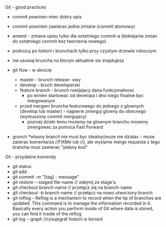 Git - good practices

* commit powinien miec dobry opis
* commit powinien zawierac jedna zmiane (commit atomowy)
* amend - zmiana opisu tylko dla ostatniego commit-a (doklejanie zmian do ostatniego commit bez tworzenia nowego)
* podrozuj po historii i brunchach tylko przy czystym drzewie roboczym
* nie usuwaj bruncha na ktorym aktualnie sie znajdujesz
  
* git flow - w skrocie
    * master - brunch release- owy
    * develop - bruch developerski
    * feature branch - brunch rowijajacy dana funkcjonalnosc
        * po winien startowac od developa i dno niego finalnie byc mergowanym
  *  przed mergem bruncha featurowego do jednego z glownych (develop lub master) -
     najpierw zmerguj glowny  do obecnego (wymuszony commit mergujacy)
      * pozniej dzieki temu mozemy na glownym branchu mozemy zmergowac za pomoca Fast
        Forward

* grunch
    *wlasny branch nie musi byc idealny(moze nie dzialac - moze zaiwrac komentarza //FIXMe lub //),
    ale wyslanie merge requesta z tego brancha musi zawierac "piekny kod"

Git - przydatne komendy
* git status
* git add .
* git commit -m "[tag] - message"
* git restore --staged file-name // zdejmij ze stage'a
* git checkout branch-name // przełącz się na branch-name
* git checkout -b branch-name // przełącz na nowo utworzony branch
* git reflog - Reflog is a mechanism to record when the tip of branches are updated. This command is to manage the information recorded in it. Basically every action you perform inside of Git where data is stored, you can find it inside of the reflog
* git log --graph  //rysujegraf historii w konsoli 
